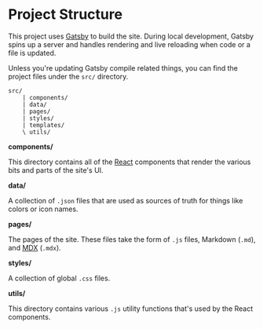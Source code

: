 # Project Structure

This project uses [Gatsby](https://www.gatsbyjs.org/) to build the site. During local development, Gatsby spins up a server and handles rendering and live reloading when code or a file is updated.

Unless you're updating Gatsby compile related things, you can find the project files under the `src/` directory.

```
src/
	| components/
	| data/
	| pages/
	| styles/
	| templates/
	\ utils/
```

**components/**

This directory contains all of the [React](https://reactjs.org/) components that render the various bits and parts of the site's UI.

**data/**

A collection of `.json` files that are used as sources of truth for things like colors or icon names.

**pages/**

The pages of the site. These files take the form of `.js` files, Markdown (`.md`), and [MDX](https://mdxjs.com/) (`.mdx`).

**styles/**

A collection of global `.css` files.

**utils/**

This directory contains various `.js` utility functions that's used by the React components.
